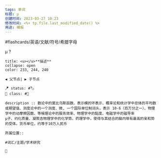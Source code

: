 ```yaml
---
tags: 单词
标题: μ
创建时间: 2023-03-27 10:23
修改时间: <%+ tp.file.last_modified_date() %>
用途: 模板
---
```


#flashcards/英语/文献/符号/希腊字母

μ
?
```ad-info
title: <u></u>**描述**
collapse: open
color: 233, 244, 240

◀️ 父节点| ▶️ 子节点

🪁 status: #🏷️
🎏 class: #📇 

description :: 数论中的莫比乌斯函数、表示模的环表示、概率论和统计学中总体的平均数或期望值、测度论中的一个测度、微, 一个国际单位制词头，表示 10-6（百万分之一）、物理学中的动摩擦因数、等候理论中的服务效率、物理学中的黏度、电磁学中的磁导率
μ子、约化质量、凝聚态物理学中的化学势、药理学中，使得与其结合的脑内啡有最高的亲和势的受体。货币单位，约等于10万人民币

所属位置:: 

#词汇/主题/学术研究

📎 
```
<!--SR:!2023-06-18,3,250-->
